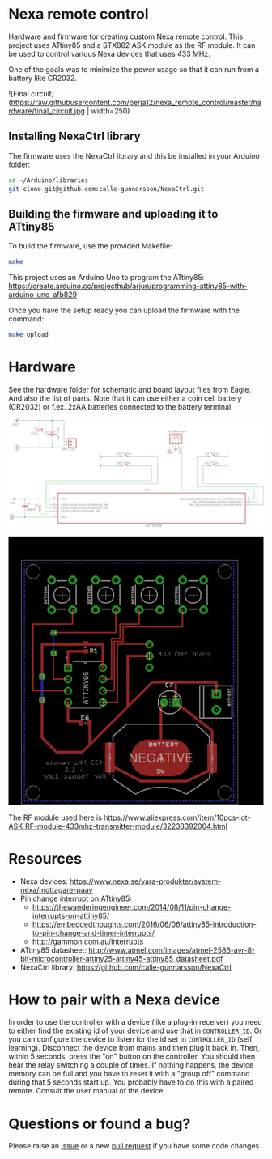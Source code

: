 # Nexa remote control

Hardware and firmware for creating custom Nexa remote control. This project uses ATtiny85 and a STX882 ASK module as the RF module. It can be used to control various Nexa devices that uses 433 MHz.

One of the goals was to minimize the power usage so that it can run from a battery like CR2032.

![Final circuit](https://raw.githubusercontent.com/perja12/nexa_remote_control/master/hardware/final_circuit.jpg | width=250)

## Installing NexaCtrl library

The firmware uses the NexaCtrl library and this be installed in your Arduino folder:
```bash
cd ~/Arduino/libraries
git clone git@github.com:calle-gunnarsson/NexaCtrl.git
```

## Building the firmware and uploading it to ATtiny85

To build the firmware, use the provided Makefile:
```bash
make
```

This project uses an Arduino Uno to program the ATtiny85:
https://create.arduino.cc/projecthub/arjun/programming-attiny85-with-arduino-uno-afb829

Once you have the setup ready you can upload the firmware with the command:
```bash
make upload
```

# Hardware

See the hardware folder for schematic and board layout files from Eagle. And also the list of parts. Note that it can use either a coin cell battery (CR2032) or f.ex. 2xAA batteries connected to the battery terminal.

![Schematic](https://raw.githubusercontent.com/perja12/nexa_remote_control/master/hardware/schematic.jpg)

![Board](https://raw.githubusercontent.com/perja12/nexa_remote_control/master/hardware/board.jpg)

The RF module used here is https://www.aliexpress.com/item/10pcs-lot-ASK-RF-module-433mhz-transmitter-module/32238392004.html

# Resources
* Nexa devices: https://www.nexa.se/vara-produkter/system-nexa/mottagare-paav
* Pin change interrupt on ATtiny85:
    * https://thewanderingengineer.com/2014/08/11/pin-change-interrupts-on-attiny85/
    * https://embeddedthoughts.com/2016/06/06/attiny85-introduction-to-pin-change-and-timer-interrupts/
    * http://gammon.com.au/interrupts
* ATtiny85 datasheet: http://www.atmel.com/images/atmel-2586-avr-8-bit-microcontroller-attiny25-attiny45-attiny85_datasheet.pdf
* NexaCtrl library: https://github.com/calle-gunnarsson/NexaCtrl

# How to pair with a Nexa device

In order to use the controller with a device (like a plug-in receiver) you need to either find the existing id of your device and use that in `CONTROLLER_ID`. Or you can configure the device to listen for the id set in `CONTROLLER_ID` (self learning). Disconnect the device from mains and then plug it back in. Then, within 5 seconds, press the "on" button on the controller. You should then hear the relay switching a couple of times. If nothing happens, the device memory can be full and you have to reset it with a "group off" command during that 5 seconds start up. You probably have to do this with a paired remote. Consult the user manual of the device.

# Questions or found a bug?

Please raise an [issue](https://github.com/perja12/nexa_remote_control/issues/new) or a new [pull request](https://github.com/perja12/nexa_remote_control/pulls) if you have some code changes.
